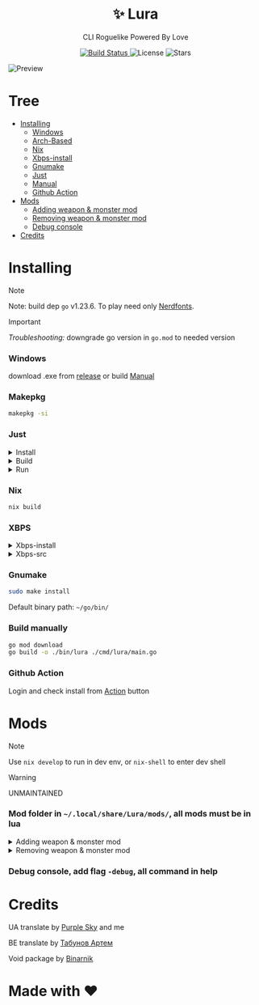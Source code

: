 <div align="center">
  <h1>✨ Lura</h1>
  <p>CLI Roguelike Powered By Love</p>
</div>

<p align="center">
  <a href="https://github.com/IwnuplyNotTyan/Lura/actions/workflows/build.yml">
    <img src="https://img.shields.io/github/actions/workflow/status/IwnuplyNotTyan/Lura/build.yml?style=flat-square" alt="Build Status"/>
  </a>
  <img src="https://img.shields.io/github/license/IwnuplyNotTyan/Lura?style=flat-square" alt="License"/>
  <img src="https://img.shields.io/github/stars/IwnuplyNotTyan/Lura?style=flat-square" alt="Stars"/>
</p>

![Preview](https://github.com/IwnuplyNotTyan/Lura/blob/main/assets/preview.png?raw=true)

# Tree
- [Installing](https://github.com/IwnuplyNotTyan/Lura?tab=readme-ov-file#installing)
  - [Windows](https://github.com/iwnuplynottyan/lura?tab=readme-ov-file#windows)
  - [Arch-Based](https://github.com/IwnuplyNotTyan/Lura?tab=readme-ov-file#makepkg)
  - [Nix](https://github.com/iwnuplynottyan/lura?tab=readme-ov-file#nix)
  - [Xbps-install](https://github.com/IwnuplyNotTyan/Lura?tab=readme-ov-file#xbps)
  - [Gnumake](https://github.com/IwnuplyNotTyan/Lura?tab=readme-ov-file#gnumake)
  - [Just](https://github.com/IwnuplyNotTyan/Lura?tab=readme-ov-file#just)
  - [Manual](https://github.com/IwnuplyNotTyan/Lura?tab=readme-ov-file#gnumake)
  - [Github Action](https://github.com/IwnuplyNotTyan/Lura?tab=readme-ov-file#github-action)
- [Mods](https://github.com/IwnuplyNotTyan/Lura?tab=readme-ov-file#mods)
  - [Adding weapon & monster mod](https://github.com/IwnuplyNotTyan/Lura?tab=readme-ov-file#adding-weapon--monster-mod)
  - [Removing weapon & monster mod](https://github.com/IwnuplyNotTyan/Lura?tab=readme-ov-file#removing-weapon--monster-mod)
  - [Debug console](https://github.com/IwnuplyNotTyan/Lura?tab=readme-ov-file#removing-weapon--monster-mod)
- [Credits](https://github.com/IwnuplyNotTyan/Lura?tab=readme-ov-file#mods)

# Installing
> [!NOTE]
> Note: build dep `go` v1.23.6. To play need only [Nerdfonts](https://www.nerdfonts.com/).

> [!IMPORTANT]
> *Troubleshooting:* downgrade go version in `go.mod` to needed version

### Windows
download .exe from [release](https://github.com/IwnuplyNotTyan/Lura/releases) or build [Manual](https://github.com/IwnuplyNotTyan/Lura?tab=readme-ov-file#gnumake)

### Makepkg
```sh
makepkg -si
```

### Just
<details>
  <summary>Install</summary>

```sh
just install
```

</details>

<details>
  <summary>Build</summary>

```sh
just build
```

</details>

<details>
  <summary>Run</summary>
```sh
just run
```

</details>

### Nix

```sh
nix build
```

### XBPS
<details>
  <summary>Xbps-install</summary>
From unofficial repo

Write in `/etc/xbps.d/void-extras.conf` this:
```
repository=https://raw.githubusercontent.com/binarylinuxx/void-extras/x86_64/pkgs
```

Or manualy

Download `lura-*_1-x86_64.xbps` from [releases](https://github.com/IwnuplyNotTyan/Lura/releases/tag/v1.0.0)
```sh
xbps-install -R ~/path/to/lura-0.1.0-1-x86_64.xbps
```
</details>

<details>
  <summary>Xbps-src</summary>
Install [xbps-src](https://github.com/void-linux/void-packages)

```sh
git clone https://github.com/IwnuplyNotTyan/Lura
mkdir -p ~/path/to/void-packages/srcpkgs/Lura
cp ~/Lura/template ./path/to/void-packages/srcpkgs/Lura/
cd ./path/to/void-packages/
./xbps-src pkg Lura
```

</details>

### Gnumake

```sh
sudo make install
```
Default binary path: `~/go/bin/`

### Build manually
```sh
go mod download
go build -o ./bin/lura ./cmd/lura/main.go
```

### Github Action
Login and check install from [Action](https://github.com/IwnuplyNotTyan/Lura/actions/workflows/build.yml) button

# Mods
> [!NOTE]
> Use `nix develop` to run in dev env, or `nix-shell` to enter dev shell

> [!WARNING]
> UNMAINTAINED

### Mod folder in `~/.local/share/Lura/mods/`, all mods must be in lua

<details>
  <summary>Adding weapon & monster mod</summary>

```lua
local monsterName = {
    en = "test monster",
    ua = "тестовий противник"
}

local weaponName = {
    en = "test weapon",
    ua = "тестова зброя"
}

local lang = lang or "en"

local monsterIdx = Monster.new(monsterName[lang], 200, 30)
Monster.setHP(monsterIdx, 250)

local weaponIdx = Weapon.new(weaponName[lang], 15, 20)
Weapon.setDamage(weaponIdx, 18)
```

</details>


<details>
  <summary>Removing weapon & monster mod</summary>

```lua
local monsterName = {
    en = "Dragon",
    ua = "Дракон"
}

local weaponName = {
    en = "Axe",
    ua = "Сокира"
}

local lang = lang or "en"

local weaponToRemove = weaponName[lang]
local weaponResult = Weapon.removeByName(weaponToRemove)

local monsterToRemove = monsterName[lang]
local monsterResult = Monster.removeByName(monsterToRemove)
```

</details>

### Debug console, add flag `-debug`, all command in help

# Credits
UA translate by [Purple Sky](https://github.com/Osian-linux) and me

BE translate by [Табунов Артем](https://t.me/perakladadkata)

Void package by [Binarnik](https://github.com/binarylinuxx/)

# Made with ❤️
